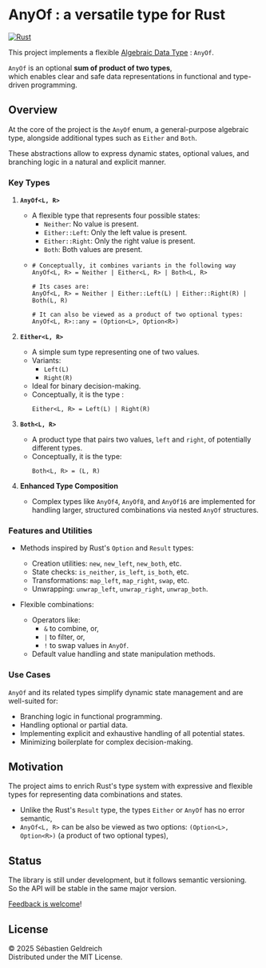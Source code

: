 # AnyOf : a versatile type for Rust

[![Rust](https://github.com/Trehinos/any_of/actions/workflows/rust.yml/badge.svg?branch=dev)](https://github.com/Trehinos/any_of/actions/workflows/rust.yml)

This project implements a flexible [Algebraic Data Type](https://en.wikipedia.org/wiki/Algebraic_data_type) : `AnyOf`.

`AnyOf` is an optional **sum of product of two types**,  
which enables clear and safe data representations in functional and type-driven programming.

## Overview

At the core of the project is the `AnyOf` enum, a general-purpose algebraic type,
alongside additional types such as `Either` and `Both`.

These abstractions allow to express dynamic states, optional values, and branching logic in a natural and explicit manner.

### Key Types

1. **`AnyOf<L, R>`**
    - A flexible type that represents four possible states:
        - `Neither`: No value is present.
        - `Either::Left`: Only the left value is present.
        - `Either::Right`: Only the right value is present.
        - `Both`: Both values are present.
    - ```
      # Conceptually, it combines variants in the following way
      AnyOf<L, R> = Neither | Either<L, R> | Both<L, R>
      
      # Its cases are:
      AnyOf<L, R> = Neither | Either::Left(L) | Either::Right(R) | Both(L, R)
      
      # It can also be viewed as a product of two optional types:
      AnyOf<L, R>::any = (Option<L>, Option<R>)
      ```

2. **`Either<L, R>`**
    - A simple sum type representing one of two values.
    - Variants:
        - `Left(L)`
        - `Right(R)`
    - Ideal for binary decision-making.
    - Conceptually, it is the type :
      ```
      Either<L, R> = Left(L) | Right(R)
      ```

3. **`Both<L, R>`**
    - A product type that pairs two values, `left` and `right`, of potentially different types.
    - Conceptually, it is the type:
      ```
      Both<L, R> = (L, R)
      ```

4. **Enhanced Type Composition**
    - Complex types like `AnyOf4`, `AnyOf8`, and `AnyOf16` are implemented for handling larger, 
    structured combinations via nested `AnyOf` structures.

### Features and Utilities

- Methods inspired by Rust's `Option` and `Result` types:
    - Creation utilities: `new`, `new_left`, `new_both`, etc.
    - State checks: `is_neither`, `is_left`, `is_both`, etc.
    - Transformations: `map_left`, `map_right`, `swap`, etc.
    - Unwrapping: `unwrap_left`, `unwrap_right`, `unwrap_both`.

- Flexible combinations:
    - Operators like:
      - `&` to combine, or,
      - `|` to filter, or,
      - `!` to swap values in `AnyOf`.
    - Default value handling and state manipulation methods.

### Use Cases

`AnyOf` and its related types simplify dynamic state management and are well-suited for:

- Branching logic in functional programming.
- Handling optional or partial data.
- Implementing explicit and exhaustive handling of all potential states.
- Minimizing boilerplate for complex decision-making.

## Motivation

The project aims to enrich Rust's type system with expressive and flexible types 
for representing data combinations and states.

* Unlike the Rust's `Result` type, the types `Either` or `AnyOf` has no error semantic,
* `AnyOf<L, R>` can be also be viewed as two options: `(Option<L>, Option<R>)` (a product of two optional types),

## Status

The library is still under development, but it follows semantic versioning.  
So the API will be stable in the same major version.

[Feedback is welcome](mailto:dev-any-of@trehinos.eu)!

## License

&copy; 2025 Sébastien Geldreich  
Distributed under the MIT License.